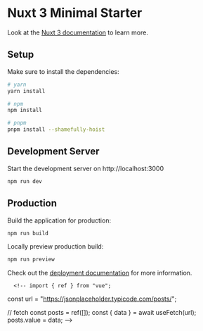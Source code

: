 # Nuxt 3 Minimal Starter

Look at the [Nuxt 3 documentation](https://nuxt.com/docs/getting-started/introduction) to learn more.

## Setup

Make sure to install the dependencies:

```bash
# yarn
yarn install

# npm
npm install

# pnpm
pnpm install --shamefully-hoist
```

## Development Server

Start the development server on http://localhost:3000

```bash
npm run dev
```

## Production

Build the application for production:

```bash
npm run build
```

Locally preview production build:

```bash
npm run preview
```

Check out the [deployment documentation](https://nuxt.com/docs/getting-started/deployment) for more information.

   <!-- <tr v-for="(post, index) in posts" :key="index">
        <td>{{ post.id }}</td>
      </tr> -->

      <!-- import { ref } from "vue";
const url = "https://jsonplaceholder.typicode.com/posts/";

// fetch
const posts = ref([]);
const { data } = await useFetch(url);
posts.value = data; -->
